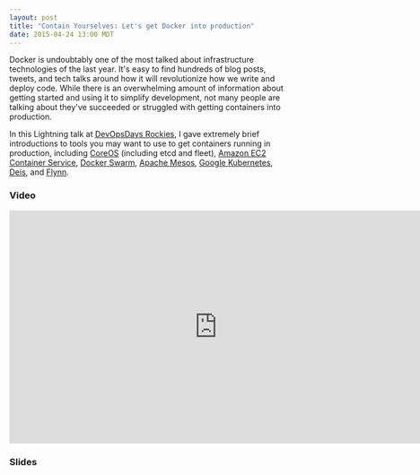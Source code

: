 ```yaml
---
layout: post
title: "Contain Yourselves: Let's get Docker into production"
date: 2015-04-24 13:00 MDT
---
```


Docker is undoubtably one of the most talked about infrastructure technologies of the last year. It's easy to find hundreds of blog posts, tweets, and tech talks around how it will revolutionize how we write and deploy code. While there is an overwhelming amount of information about getting started and using it to simplify development, not many people are talking about they've succeeded or struggled with getting containers into production.

In this Lightning talk at [DevOpsDays Rockies](http://www.devopsdaysrox.org/), I gave extremely brief introductions to tools you may want to use to get containers running in production, including [CoreOS](https://coreos.com/) (including etcd and fleet), [Amazon EC2 Container Service](http://aws.amazon.com/ecs/), [Docker Swarm](https://docs.docker.com/swarm/), [Apache Mesos](http://mesos.apache.org/), [Google Kubernetes](http://kubernetes.io/), [Deis](http://deis.io/), and [Flynn](https://flynn.io/).

<!-- more -->

### Video

<iframe src="http://livestream.com/accounts/1466347/events/3991534/videos/84970057/player?autoPlay=false&height=416&mute=false&width=740" width="740" height="416" frameborder="0" scrolling="no"></iframe>

### Slides

<script async class="speakerdeck-embed" data-id="0d4b8236b4b341cabfdefbfb1ec81350" data-ratio="1.77777777777778" src="//speakerdeck.com/assets/embed.js"></script>
